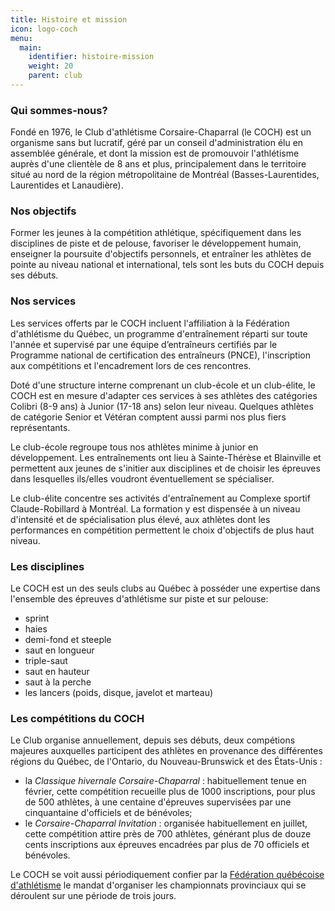 ```yaml
---
title: Histoire et mission
icon: logo-coch
menu:
  main:
    identifier: histoire-mission
    weight: 20
    parent: club
---
```


### Qui sommes-nous?

Fondé en 1976, le Club d'athlétisme Corsaire-Chaparral (le COCH) est un organisme sans but lucratif, géré par un conseil d'administration élu en assemblée générale, et dont la mission est de promouvoir l'athlétisme auprès d'une clientèle de 8 ans et plus, principalement dans le territoire situé au nord de la région métropolitaine de Montréal (Basses-Laurentides, Laurentides et Lanaudière).

### Nos objectifs

Former les jeunes à la compétition athlétique, spécifiquement dans les disciplines de piste et de pelouse, favoriser le développement humain, enseigner la poursuite d'objectifs personnels, et entraîner les athlètes de pointe au niveau national et international, tels sont les buts du COCH depuis ses débuts.

### Nos services

Les services offerts par le COCH incluent l'affiliation à la Fédération d'athlétisme du Québec, un programme d'entraînement réparti sur toute l'année et supervisé par une équipe d’entraîneurs certifiés par le Programme national de certification des entraîneurs (PNCE), l'inscription aux compétitions et l'encadrement lors de ces rencontres.

Doté d'une structure interne comprenant un club-école et un club-élite, le COCH est en mesure d'adapter ces services à ses athlètes des catégories Colibri (8-9 ans) à Junior (17-18 ans) selon leur niveau. Quelques athlètes de catégorie Senior et Vétéran comptent aussi parmi nos plus fiers représentants.

Le club-école regroupe tous nos athlètes minime à junior en développement. Les entraînements ont lieu à Sainte-Thérèse et Blainville et permettent aux jeunes de s'initier aux disciplines et de choisir les épreuves dans lesquelles ils/elles voudront éventuellement se spécialiser.

Le club-élite concentre ses activités d'entraînement au Complexe sportif Claude-Robillard à Montréal. La formation y est dispensée à un niveau d'intensité et de spécialisation plus élevé, aux athlètes dont les performances en compétition permettent le choix d'objectifs de plus haut niveau.

### Les disciplines <span class="icon icon-athletics-3"></span>

Le COCH est un des seuls clubs au Québec à posséder une expertise dans l'ensemble des épreuves d'athlétisme sur piste et sur pelouse:

* sprint
* haies
* demi-fond et steeple
* saut en longueur
* triple-saut
* saut en hauteur
* saut à la perche
* les lancers (poids, disque, javelot et marteau)

### Les compétitions du COCH

Le Club organise annuellement, depuis ses débuts, deux compétions majeures auxquelles participent des athlètes en provenance des différentes régions du Québec, de l'Ontario, du Nouveau-Brunswick et des États-Unis :

* la _Classique hivernale Corsaire-Chaparral_ : habituellement tenue en février, cette compétition recueille plus de 1000 inscriptions, pour plus de 500 athlètes, à une centaine d'épreuves supervisées par une cinquantaine d'officiels et de bénévoles;
* le _Corsaire-Chaparral Invitation_ : organisée habituellement en juillet, cette compétition attire près de 700 athlètes, générant plus de douze cents inscriptions aux épreuves encadrées par plus de 70 officiels et bénévoles.

Le COCH se voit aussi périodiquement confier par la <a href="http://athletisme-quebec.ca" target="_blank">Fédération québécoise d'athlétisme</a> le mandat d'organiser les championnats provinciaux qui se déroulent sur une période de trois jours.
